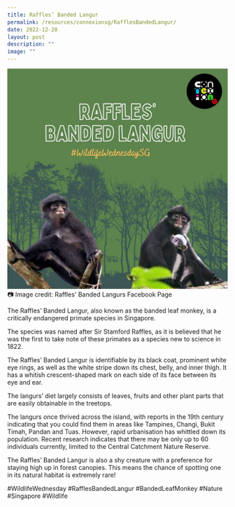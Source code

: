 ```yaml
---
title: Raffles’ Banded Langur
permalink: /resources/connexionsg/RafflesBandedLangur/
date: 2022-12-28
layout: post
description: ""
image: ""
---
```

![](/images/connexionsg/2023/321239267_1230951160966561_4268387058151865454_n.png)
📷 Image credit: Raffles' Banded Langurs Facebook Page

The Raffles’ Banded Langur, also known as the banded leaf monkey, is a critically endangered primate species in Singapore.

The species was named after Sir Stamford Raffles, as it is believed that he was the first to take note of these primates as a species new to science in 1822.

The Raffles’ Banded Langur is identifiable by its black coat, prominent white eye rings, as well as the white stripe down its chest, belly, and inner thigh. It has a whitish crescent-shaped mark on each side of its face between its eye and ear.

The langurs’ diet largely consists of leaves, fruits and other plant parts that are easily obtainable in the treetops.

The langurs once thrived across the island, with reports in the 19th century indicating that you could find them in areas like Tampines, Changi, Bukit Timah, Pandan and Tuas. However, rapid urbanisation has whittled down its population. Recent research indicates that there may be only up to 60 individuals currently, limited to the Central Catchment Nature Reserve.

The Raffles’ Banded Langur is also a shy creature with a preference for staying high up in forest canopies. This means the chance of spotting one in its natural habitat is extremely rare!

#WildlifeWednesday #RafflesBandedLangur #BandedLeafMonkey #Nature #Singapore #Wildlife

